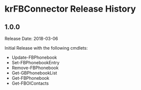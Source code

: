 # krFBConnector Release History

## 1.0.0

Release Date: 2018-03-06

Initial Release with the following cmdlets:

* Update-FBPhonebook
* Set-FBPhonebookEntry
* Remove-FBPhonebook
* Get-GBPhonebookList
* Get-FBPhonebook
* Get-FBOlContacts